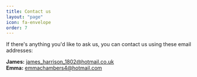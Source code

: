 ```yaml
---
title: Contact us
layout: "page"
icon: fa-envelope
order: 7
---
```


If there's anything you'd like to ask us, you can contact us using these email addresses:

__James:__ [james_harrison_1802@hotmail.co.uk](mailto:james_harrison_1802@hotmail.co.uk?subject=Wedding)  
__Emma:__ [emmachambers4@hotmail.com](mailto:emmachambers4@hotmail.com?subject=Wedding)